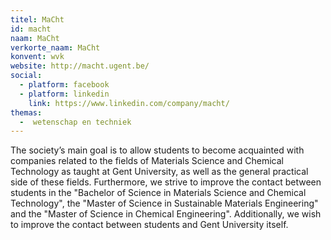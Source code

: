 ```yaml
---
titel: MaCht
id: macht
naam: MaCht
verkorte_naam: MaCht
konvent: wvk
website: http://macht.ugent.be/
social:
  - platform: facebook
  - platform: linkedin
    link: https://www.linkedin.com/company/macht/
themas:
  -  wetenschap en techniek
---
```


The society’s main goal is to allow students to become acquainted with companies related to the fields of Materials Science and Chemical Technology as taught at Gent University, as well as the general practical side of these fields. Furthermore, we strive to improve the contact between students in the "Bachelor of Science in Materials Science and Chemical Technology", the "Master of Science in Sustainable Materials Engineering" and the "Master of Science in Chemical Engineering". Additionally, we wish to improve the contact between students and Gent University itself.
